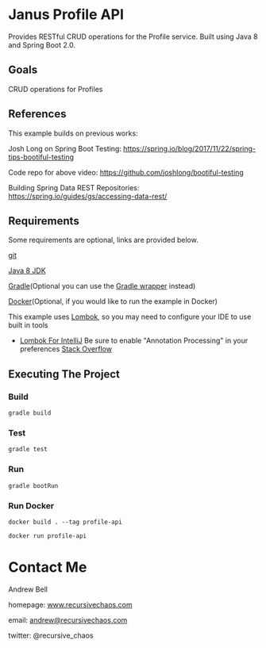 # Janus Profile API

Provides RESTful CRUD operations for the Profile service. Built using Java 8 and Spring Boot 2.0.

## Goals

CRUD operations for Profiles

## References

This example builds on previous works:

Josh Long on Spring Boot Testing: https://spring.io/blog/2017/11/22/spring-tips-bootiful-testing

Code repo for above video: https://github.com/joshlong/bootiful-testing

Building Spring Data REST Repositories: https://spring.io/guides/gs/accessing-data-rest/

## Requirements

Some requirements are optional, links are provided below.

[git](https://git-scm.com/downloads)

[Java 8 JDK](http://www.oracle.com/technetwork/java/javase/downloads/jdk8-downloads-2133151.html)

[Gradle](https://docs.gradle.org/current/userguide/installation.html)(Optional you can use the [Gradle wrapper](https://docs.gradle.org/3.3/userguide/gradle_wrapper.html) instead)

[Docker](https://docs.docker.com/installation/)(Optional, if you would like to run the example in Docker)

This example uses [Lombok](https://projectlombok.org/), so you may need to configure your IDE to use built in tools 

* [Lombok For IntelliJ](https://plugins.jetbrains.com/plugin/6317-lombok-plugin) Be sure to enable "Annotation Processing" in your preferences [Stack Overflow](https://stackoverflow.com/questions/9424364/cant-compile-project-when-im-using-lombok-under-intellij-idea)

## Executing The Project

### Build

`gradle build`

### Test

`gradle test`

### Run

`gradle bootRun`

### Run Docker

`docker build . --tag profile-api`

`docker run profile-api`

# Contact Me

Andrew Bell

homepage: www.recursivechaos.com

email: andrew@recursivechaos.com

twitter: @recursive_chaos
